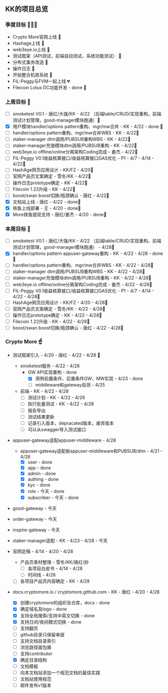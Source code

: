 ## KK的项目总览

### 季度目标 :triangular_flag_on_post::triangular_flag_on_post::triangular_flag_on_post:

- Crypto More官网上线 :blue_heart:
- Hashage上线 :blue_heart:
- web3eye.io上线 :blue_heart:
- 测试框架（API测试，前端自动测试，系统功能测试） :blue_heart:
- 分布式事务改造 :blue_heart:
- 操作日志 :blue_heart:
- 开始整合机房系统 :blue_heart:
- FIL-Peggy与FVM一起上线 :broken_heart:
- Filecoin Lotus DC功能开发 - done :green_heart:

### 上周目标 :triangular_flag_on_post:

- [ ] smoketest V0.1 - 唐红/大强/KK - 4/22 （后端table/CRUD/实现重构，前端测试计划管理，good-manager模块跑通）:blue_heart:
- [X] 用户模块handler/options pattern重构、mgr/mw合并 - KK - 4/22 - done :green_heart:
- [ ] handler/options pattern重构、mgr/mw合并WBS - KK - 4/22:blue_heart:
- [ ] staker-manager dtm调用/PUBSUB重构WBS - KK - 4/22:blue_heart:
- [ ] staker-manager充值模块dtm调用/PUBSUB重构 - KK - 4/22:blue_heart:
- [ ] web3eye.io offline/online分离架构Coding完成 - 姜杰 - 4/22:blue_heart:
- [ ] FIL-Peggy V0.1收益核算接口/收益核算接口GAS优化 - P1 - 4/7 - 4/14 - 4/22:blue_heart:
- [ ] HashAge网页应用设计 - KK/FZ - 4/20:blue_heart:
- [ ] 官网产品页文案确定 - 雪冬/KK - 4/22:blue_heart:
- [ ] 操作日志prototype确定 - KK - 4/22:blue_heart:
- [ ] Filecoin 1.22升级 - KK - 4/22:blue_heart:
- [ ] boost/swan boost切换/瓶颈确认 - 唐红 - 4/22:blue_heart:
- [X] 文档站上线 - 唐红 - 4/22 - done:green_heart:
- [X] 铁鱼上线部署 - 王 - 4/20 - done:green_heart:
- [X] More铁鱼提现支持 - 唐红/姜杰 - 4/20 - done:green_heart:

### 本周目标 :triangular_flag_on_post:

- [ ] smoketest V0.1 - 唐红/大强/KK - 4/22 （后端table/CRUD/实现重构，前端测试计划管理，good-manager模块跑通） - 4/28:blue_heart:
- [X] handler/options pattern appuser-gateway重构 - KK - 4/22 - 4/28 - done:green_heart:
- [ ] handler/options pattern重构、mgr/mw合并WBS - KK - 4/22 - 4/28:blue_heart:
- [ ] staker-manager dtm调用/PUBSUB重构WBS - KK - 4/22 - 4/28:blue_heart:
- [ ] staker-manager充值模块dtm调用/PUBSUB重构 - KK - 4/22 - 4/28:blue_heart:
- [ ] web3eye.io offline/online分离架构Coding完成 - 姜杰 - 4/22 - 4/28:blue_heart:
- [ ] FIL-Peggy V0.1收益核算接口/收益核算接口GAS优化 - P1 - 4/7 - 4/14 - 4/22 - 4/28:blue_heart:
- [ ] HashAge网页应用设计 - KK/FZ - 4/20 - 4/28:blue_heart:
- [ ] 官网产品页文案确定 - 雪冬/KK - 4/22 - 4/28:blue_heart:
- [ ] 操作日志prototype确定 - KK - 4/22 - 4/28:blue_heart:
- [ ] Filecoin 1.22升级 - KK - 4/22 - 4/28:blue_heart:
- [ ] boost/swan boost切换/瓶颈确认 - 唐红 - 4/22 - 4/28:blue_heart:

### Crypto More :point_up:

- 测试框架引入 - 4/20 - 唐红 - 4/22 - 4/28 :blue_heart:
  - smoketest服务 - 4/22 - 4/28
    - GW API实现重构 - done
      - [X] 用例前置条件、后置条件GW、MW实现 - 4/23 - done
      - [ ] middleware和gateway自测 - 4/25
  - 前端 - KK - 4/22 - 4/28
    - [ ] 测试计划 - KK - 4/22 - 4/28
    - [ ] 执行批量测试 - KK - 4/22 - 4/28
    - [ ] 报告导出
    - [ ] 测试结果更新
    - [ ] 记录引入版本，depracated版本，废弃版本
    - [ ] 可以从swagger导入测试接口

- appuser-gateway适配appuser-middleware - 4/28
  - appuser-gateway适配新appuser-middleware和PUBSUB/dtm - 4/21 - 4/28
    - [X] user - done
    - [X] app - done
    - [X] admin - done
    - [X] authing - done
    - [X] kyc - done
    - [X] role - 今天 - done
    - [X] subscriber - 今天 - done

- good-gateway - 今天
- order-gateway - 今天
- inspire-gateway - 今天
- staker-manager适配 - KK - 4/23 - 4/28 - 今天

- 官网定稿 - 4/14 - 4/20 - 4/28
  - 产品页素材整理 - 雪冬/KK/唐红/妙
    - [ ] 各项目白皮书 - 4/14 - 4/28
    - [ ] 时间线 - 4/28
  - [ ] 各项目产品页内容确定 - KK - 4/28

- docs.cryptomore.io / cryptomore.github.com - KK - 唐红 - 4/20 - 4/28
  - [X] 创建cryptomore的组织及仓库，docs - done
  - [X] 确定域名及logo - done
  - [X] 支持全局搜索/支持中英文切换 - done
  - [X] 支持日间/夜间模式切换 - done
  - [ ] 支持翻页
  - [ ] github目录只保留单层
  - [ ] 支持文档目录索引
  - [ ] 浏览路径面包屑
  - [ ] 支持contributor
  - [X] 确定目录结构
  - [ ] 文档模板
  - [ ] 向本文档站添加一个规范文档的最佳实践
  - [ ] 文档站使用规范
  - [ ] 邮件发布v1版本
